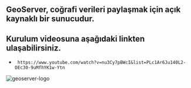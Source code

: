 GeoServer, coğrafi verileri paylaşmak için açık kaynaklı bir sunucudur.
-
 
 
 
**Kurulum videosuna aşağıdaki linkten ulaşabilirsiniz.**
-
-      https://www.youtube.com/watch?v=nu3Cy7pBWcI&list=PLc1Ar6Ju140L2-DEc30-9uMfhYK1w-Ytn


![geoserver-logo](https://user-images.githubusercontent.com/95212909/158010350-bb4e99a6-3f29-44b4-9293-7c185df9a71d.png)
